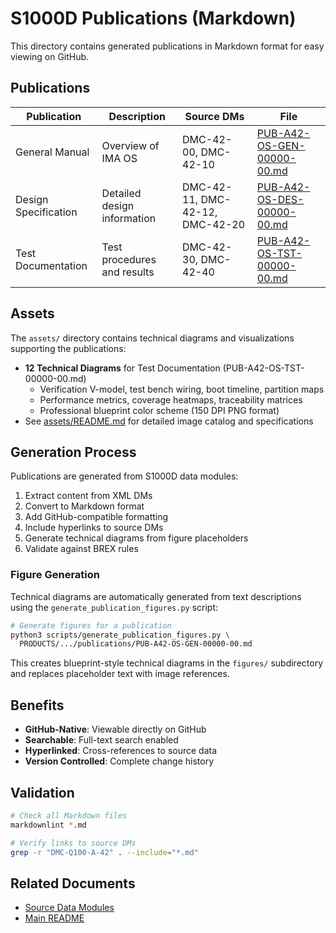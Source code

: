 # S1000D Publications (Markdown)

This directory contains generated publications in Markdown format for easy viewing on GitHub.

## Publications

| Publication | Description | Source DMs | File |
|-------------|-------------|------------|------|
| General Manual | Overview of IMA OS | DMC-42-00, DMC-42-10 | [PUB-A42-OS-GEN-00000-00.md](./PUB-A42-OS-GEN-00000-00.md) |
| Design Specification | Detailed design information | DMC-42-11, DMC-42-12, DMC-42-20 | [PUB-A42-OS-DES-00000-00.md](./PUB-A42-OS-DES-00000-00.md) |
| Test Documentation | Test procedures and results | DMC-42-30, DMC-42-40 | [PUB-A42-OS-TST-00000-00.md](./PUB-A42-OS-TST-00000-00.md) |

## Assets

The `assets/` directory contains technical diagrams and visualizations supporting the publications:

- **12 Technical Diagrams** for Test Documentation (PUB-A42-OS-TST-00000-00.md)
  - Verification V-model, test bench wiring, boot timeline, partition maps
  - Performance metrics, coverage heatmaps, traceability matrices
  - Professional blueprint color scheme (150 DPI PNG format)
- See [assets/README.md](./assets/README.md) for detailed image catalog and specifications

## Generation Process

Publications are generated from S1000D data modules:

1. Extract content from XML DMs
2. Convert to Markdown format
3. Add GitHub-compatible formatting
4. Include hyperlinks to source DMs
5. Generate technical diagrams from figure placeholders
6. Validate against BREX rules

### Figure Generation

Technical diagrams are automatically generated from text descriptions using the `generate_publication_figures.py` script:

```bash
# Generate figures for a publication
python3 scripts/generate_publication_figures.py \
  PRODUCTS/.../publications/PUB-A42-OS-GEN-00000-00.md
```

This creates blueprint-style technical diagrams in the `figures/` subdirectory and replaces placeholder text with image references.

## Benefits

- **GitHub-Native**: Viewable directly on GitHub
- **Searchable**: Full-text search enabled
- **Hyperlinked**: Cross-references to source data
- **Version Controlled**: Complete change history

## Validation

```bash
# Check all Markdown files
markdownlint *.md

# Verify links to source DMs
grep -r "DMC-Q100-A-42" . --include="*.md"
```

## Related Documents

- [Source Data Modules](../dmodule/)
- [Main README](../../README.md)
